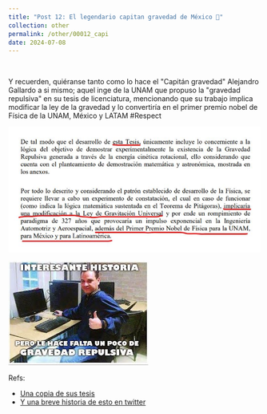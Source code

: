 ```yaml
---
title: "Post 12: El legendario capitan gravedad de México 🦸"
collection: other
permalink: /other/00012_capi
date: 2024-07-08
---
```


&nbsp;

Y recuerden, quiéranse tanto como lo hace el "Capitán gravedad" Alejandro Gallardo a si mismo; aquel inge de la UNAM que propuso la "gravedad repulsiva" en su tesis de licenciatura, mencionando que su trabajo implica modificar la ley de la gravedad y lo convertiría en el primer premio nobel de Física de la UNAM, México y LATAM #Respect 

![img](/images/general/00012_capi.jpg)

![img](/images/general/00012_capi2.jpg)


Refs:
* [Una copia de sus tesis](https://pdfcoffee.com/tesis-alejandro-gallardo-gravedad-repulsiva-3-pdf-free.html)
* [Y una breve historia de esto en twitter](https://x.com/SiEsaRen/status/1563292815710228480)
